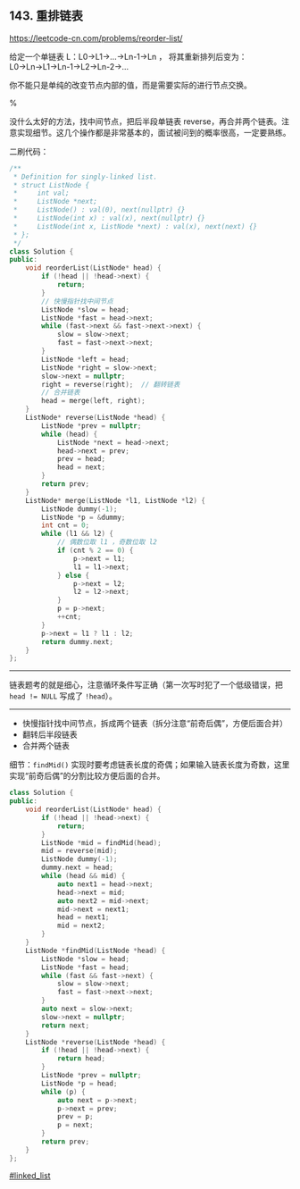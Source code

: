 ## 143. 重排链表

https://leetcode-cn.com/problems/reorder-list/

给定一个单链表 L：L0→L1→…→Ln-1→Ln ，
将其重新排列后变为： L0→Ln→L1→Ln-1→L2→Ln-2→…

你不能只是单纯的改变节点内部的值，而是需要实际的进行节点交换。

%

没什么太好的方法，找中间节点，把后半段单链表 reverse，再合并两个链表。注意实现细节。这几个操作都是非常基本的，面试被问到的概率很高，一定要熟练。

二刷代码：

```cpp
/**
 * Definition for singly-linked list.
 * struct ListNode {
 *     int val;
 *     ListNode *next;
 *     ListNode() : val(0), next(nullptr) {}
 *     ListNode(int x) : val(x), next(nullptr) {}
 *     ListNode(int x, ListNode *next) : val(x), next(next) {}
 * };
 */
class Solution {
public:
    void reorderList(ListNode* head) {
        if (!head || !head->next) {
            return;
        }
        // 快慢指针找中间节点
        ListNode *slow = head;
        ListNode *fast = head->next;
        while (fast->next && fast->next->next) {
            slow = slow->next;
            fast = fast->next->next;
        }
        ListNode *left = head;
        ListNode *right = slow->next;
        slow->next = nullptr;
        right = reverse(right);  // 翻转链表
        // 合并链表
        head = merge(left, right);
    }
    ListNode* reverse(ListNode *head) {
        ListNode *prev = nullptr;
        while (head) {
            ListNode *next = head->next;
            head->next = prev;
            prev = head;
            head = next;
        }
        return prev;
    }
    ListNode* merge(ListNode *l1, ListNode *l2) {
        ListNode dummy(-1);
        ListNode *p = &dummy;
        int cnt = 0;
        while (l1 && l2) {
            // 偶数位取 l1 ，奇数位取 l2
            if (cnt % 2 == 0) {
                p->next = l1;
                l1 = l1->next;
            } else {
                p->next = l2;
                l2 = l2->next;
            }
            p = p->next;
            ++cnt;
        }
        p->next = l1 ? l1 : l2;
        return dummy.next;
    }
};
```

---

链表题考的就是细心，注意循环条件写正确（第一次写时犯了一个低级错误，把 `head != NULL` 写成了 `!head`）。

---

- 快慢指针找中间节点，拆成两个链表（拆分注意“前奇后偶”，方便后面合并）
- 翻转后半段链表
- 合并两个链表

细节：`findMid()` 实现时要考虑链表长度的奇偶；如果输入链表长度为奇数，这里实现“前奇后偶”的分割比较方便后面的合并。

```cpp
class Solution {
public:
    void reorderList(ListNode* head) {
        if (!head || !head->next) {
            return;
        }
        ListNode *mid = findMid(head);
        mid = reverse(mid);
        ListNode dummy(-1);
        dummy.next = head;
        while (head && mid) {
            auto next1 = head->next;
            head->next = mid;
            auto next2 = mid->next;
            mid->next = next1;
            head = next1;
            mid = next2;
        }
    }
    ListNode *findMid(ListNode *head) {
        ListNode *slow = head;
        ListNode *fast = head;
        while (fast && fast->next) {
            slow = slow->next;
            fast = fast->next->next;
        }
        auto next = slow->next;
        slow->next = nullptr;
        return next;
    }
    ListNode *reverse(ListNode *head) {
        if (!head || !head->next) {
            return head;
        }
        ListNode *prev = nullptr;
        ListNode *p = head;
        while (p) {
            auto next = p->next;
            p->next = prev;
            prev = p;
            p = next;
        }
        return prev;
    }
};
```

[#linked_list]()
